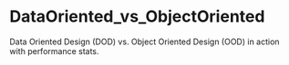 # DataOriented_vs_ObjectOriented
Data Oriented Design (DOD) vs. Object Oriented Design (OOD) in action with performance stats.
